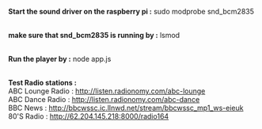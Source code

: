 <b>Start the sound driver on the raspberry pi :</b>
sudo modprobe snd_bcm2835<br><br>

<b>make sure that snd_bcm2835 is running by :</b>
lsmod<br><br>

<b>Run the player by :</b>
node app.js<br><br>

<b>Test Radio stations :</b><br>
ABC Lounge Radio : http://listen.radionomy.com/abc-lounge<br>
ABC Dance Radio : http://listen.radionomy.com/abc-dance<br>
BBC News : http://bbcwssc.ic.llnwd.net/stream/bbcwssc_mp1_ws-eieuk<br>
80'S Radio : http://62.204.145.218:8000/radio164<br>